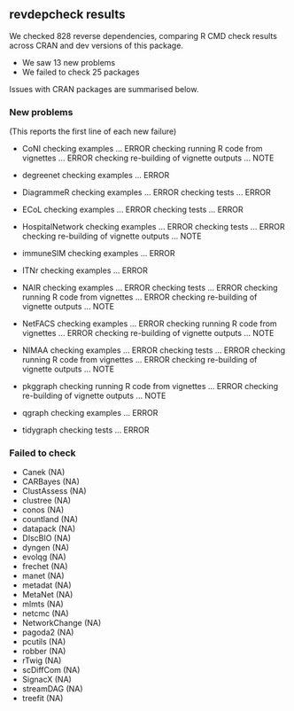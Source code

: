 ## revdepcheck results

We checked 828 reverse dependencies, comparing R CMD check results across CRAN and dev versions of this package.

 * We saw 13 new problems
 * We failed to check 25 packages

Issues with CRAN packages are summarised below.

### New problems
(This reports the first line of each new failure)

* CoNI
  checking examples ... ERROR
  checking running R code from vignettes ... ERROR
  checking re-building of vignette outputs ... NOTE

* degreenet
  checking examples ... ERROR

* DiagrammeR
  checking examples ... ERROR
  checking tests ... ERROR

* ECoL
  checking examples ... ERROR
  checking tests ... ERROR

* HospitalNetwork
  checking examples ... ERROR
  checking tests ... ERROR
  checking re-building of vignette outputs ... NOTE

* immuneSIM
  checking examples ... ERROR

* ITNr
  checking examples ... ERROR

* NAIR
  checking examples ... ERROR
  checking tests ... ERROR
  checking running R code from vignettes ... ERROR
  checking re-building of vignette outputs ... NOTE

* NetFACS
  checking examples ... ERROR
  checking running R code from vignettes ... ERROR
  checking re-building of vignette outputs ... NOTE

* NIMAA
  checking examples ... ERROR
  checking tests ... ERROR
  checking running R code from vignettes ... ERROR
  checking re-building of vignette outputs ... NOTE

* pkggraph
  checking running R code from vignettes ... ERROR
  checking re-building of vignette outputs ... NOTE

* qgraph
  checking examples ... ERROR

* tidygraph
  checking tests ... ERROR

### Failed to check

* Canek         (NA)
* CARBayes      (NA)
* ClustAssess   (NA)
* clustree      (NA)
* conos         (NA)
* countland     (NA)
* datapack      (NA)
* DIscBIO       (NA)
* dyngen        (NA)
* evolqg        (NA)
* frechet       (NA)
* manet         (NA)
* metadat       (NA)
* MetaNet       (NA)
* mlmts         (NA)
* netcmc        (NA)
* NetworkChange (NA)
* pagoda2       (NA)
* pcutils       (NA)
* robber        (NA)
* rTwig         (NA)
* scDiffCom     (NA)
* SignacX       (NA)
* streamDAG     (NA)
* treefit       (NA)
